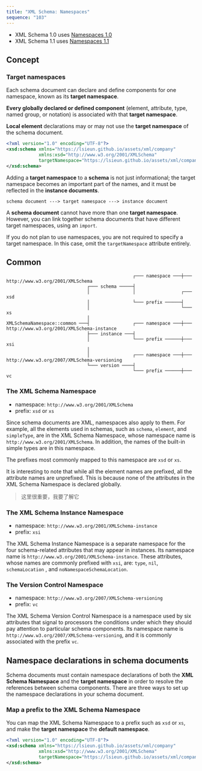 ```yaml
---
title: "XML Schema: Namespaces"
sequence: "103"
---
```


- XML Schema 1.0 uses [Namespaces 1.0](https://www.w3.org/TR/xml-names/)
- XML Schema 1.1 uses [Namespaces 1.1](https://www.w3.org/TR/xml-names11/)

## Concept

### Target namespaces

Each schema document can declare and define components for one namespace, known as its **target namespace**.

**Every globally declared or defined component** (element, attribute, type, named group, or notation)
is associated with that **target namespace**.

**Local element** declarations may or may not use the **target namespace** of the schema document.

```xml
<?xml version="1.0" encoding="UTF-8"?>
<xsd:schema xmlns="https://lsieun.github.io/assets/xml/company"
            xmlns:xsd="http://www.w3.org/2001/XMLSchema"
            targetNamespace="https://lsieun.github.io/assets/xml/company">
</xsd:schema>
```

Adding a **target namespace** to a **schema** is not just informational;
the target namespace becomes an important part of the names,
and it must be reflected in the **instance documents**.

```text
schema document ---> target namespace ---> instance document
```

A **schema document** cannot have more than one **target namespace**.
However, you can link together schema documents that have different target namespaces, using an `import`.

If you do not plan to use namespaces, you are not required to specify a target namespace.
In this case, omit the `targetNamespace` attribute entirely.

## Common

```text
                                               ┌─── namespace ───┼─── http://www.w3.org/2001/XMLSchema
                              ┌─── schema ─────┤
                              │                │                 ┌─── xsd
                              │                └─── prefix ──────┤
                              │                                  └─── xs
                              │
XMLSchemaNamespace::common ───┤                ┌─── namespace ───┼─── http://www.w3.org/2001/XMLSchema-instance
                              ├─── instance ───┤
                              │                └─── prefix ──────┼─── xsi
                              │
                              │                ┌─── namespace ───┼─── http://www.w3.org/2007/XMLSchema-versioning
                              └─── version ────┤
                                               └─── prefix ──────┼─── vc
```

### The XML Schema Namespace

- namespace: `http://www.w3.org/2001/XMLSchema`
- prefix: `xsd` or `xs`

Since schema documents are XML, namespaces also apply to them.
For example, all the elements used in schemas,
such as `schema`, `element`, and `simpleType`, are in the XML Schema Namespace,
whose namespace name is `http://www.w3.org/2001/XMLSchema`.
In addition, the names of the built-in simple types are in this namespace.

The prefixes most commonly mapped to this namespace are `xsd` or `xs`.

It is interesting to note that while all the element names are prefixed,
all the attribute names are unprefixed.
This is because none of the attributes in the XML Schema Namespace is declared globally.

> 这里很重要，我要了解它

### The XML Schema Instance Namespace

- namespace: `http://www.w3.org/2001/XMLSchema-instance`
- prefix: `xsi`

The XML Schema Instance Namespace is a separate namespace
for the four schema-related attributes that may appear in instances.
Its namespace name is `http://www.w3.org/2001/XMLSchema-instance`.
These attributes, whose names are commonly prefixed with `xsi`, are:
`type`, `nil`, `schemaLocation` , and `noNamespaceSchemaLocation`. 

### The Version Control Namespace

- namespace: `http://www.w3.org/2007/XMLSchema-versioning`
- prefix: `vc`

The XML Schema Version Control Namespace is a namespace used by six attributes
that signal to processors the conditions under which they should pay attention to particular schema components.
Its namespace name is `http://www.w3.org/2007/XMLSchema-versioning`,
and it is commonly associated with the prefix `vc`.

## Namespace declarations in schema documents

Schema documents must contain namespace declarations of both the **XML Schema Namespace** and the **target namespace**
in order to resolve the references between schema components.
There are three ways to set up the namespace declarations in your schema document.

### Map a prefix to the XML Schema Namespace

You can map the XML Schema Namespace to a prefix such as `xsd` or `xs`,
and make the **target namespace** the **default namespace**.

```xml
<?xml version="1.0" encoding="UTF-8"?>
<xsd:schema xmlns="https://lsieun.github.io/assets/xml/company"
            xmlns:xsd="http://www.w3.org/2001/XMLSchema"
            targetNamespace="https://lsieun.github.io/assets/xml/company">
</xsd:schema>
```













